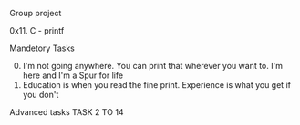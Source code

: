 Group project

0x11. C - printf

Mandetory Tasks

0. I'm not going anywhere. You can print that wherever you want to. I'm here and I'm a Spur for life
1. Education is when you read the fine print. Experience is what you get if you don't

Advanced tasks
TASK 2 TO 14
